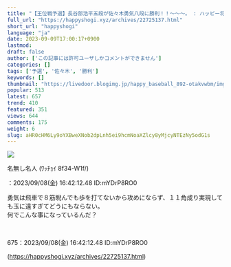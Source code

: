 ```yaml
---
title: "【王位戦予選】長谷部浩平五段が佐々木勇気八段に勝利！！～～～。 : ハッピー将棋タイムズ"
full_url: "https://happyshogi.xyz/archives/22725137.html"
short_url: "happyshogi"
language: "ja"
date: 2023-09-09T17:00:17+0900
lastmod: 
draft: false
author: ['この記事には許可ユーザしかコメントができません']
categories: []
tags: ['予選', '佐々木', '勝利']
keywords: []
thumbnail: "https://livedoor.blogimg.jp/happy_baseball_892-otakvwbm/imgs/6/7/679ab061-s.jpg"
popular: 513
latest: 657
trend: 410
featured: 351
views: 644
comments: 175
weight: 6
slug: aHR0cHM6Ly9oYXBweXNob2dpLnh5ei9hcmNoaXZlcy8yMjcyNTEzNy5odG1s
---
```


![](https://livedoor.blogimg.jp/happy_baseball_892-otakvwbm/imgs/6/7/679ab061-s.jpg)

<div><p id='resuname675'>名無し名人 (ﾜｯﾁｮｲ 8f34-W1f/) </p>：2023/09/08(金) 16:42:12.48 ID:mYDrP8RO0<p id='surebody675' class='surebody_mYDrP8RO0' name='surebodymain'>勇気は飛車で８筋睨んでも歩を打てないから攻めにならず、１１角成り実現しても玉に遠すぎてどうにもならない。 <br> 何でこんな事になっているんだ？ </p><br><p>675：2023/09/08(金) 16:42:12.48 ID:mYDrP8RO0</p></div>

(https://happyshogi.xyz/archives/22725137.html)
